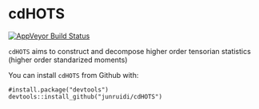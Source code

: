 # cdHOTS
[![AppVeyor Build Status](https://ci.appveyor.com/api/projects/status/github/junruidi/cdHOTS?branch=master&svg=true)](https://ci.appveyor.com/project/junruidi/cdHOTS)

`cdHOTS` aims to construct and decompose higher order tensorian statistics (higher order standarized moments)

You can install `cdHOTS` from Github with:
```{r}
#install.package("devtools")
devtools::install_github("junruidi/cdHOTS")
```
